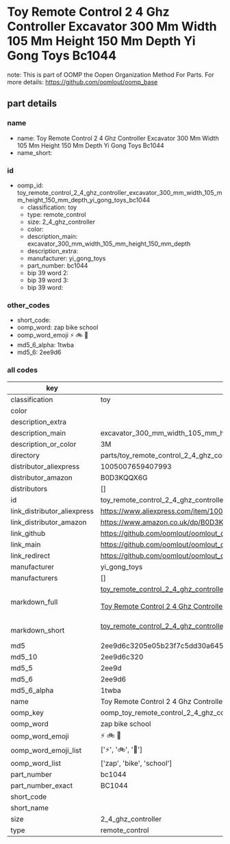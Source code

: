 # Toy Remote Control 2 4 Ghz Controller Excavator 300 Mm Width 105 Mm Height 150 Mm Depth Yi Gong Toys Bc1044  

note: This is part of OOMP the Oopen Organization Method For Parts. For more details: https://github.com/oomlout/oomp_base

##  part details
  







### name
* name: Toy Remote Control 2 4 Ghz Controller Excavator 300 Mm Width 105 Mm Height 150 Mm Depth Yi Gong Toys Bc1044
* name_short: 
### id
* oomp_id: toy_remote_control_2_4_ghz_controller_excavator_300_mm_width_105_mm_height_150_mm_depth_yi_gong_toys_bc1044
  * classification: toy
  * type: remote_control
  * size: 2_4_ghz_controller
  * color: 
  * description_main: excavator_300_mm_width_105_mm_height_150_mm_depth
  * description_extra: 
  * manufacturer: yi_gong_toys
  * part_number: bc1044
  * bip 39 word 2: 
  * bip 39 word 3: 
  * bip 39 word: 

### other_codes
* short_code: 
* oomp_word: zap bike school
* oomp_word_emoji :zap: :bike: :school:
* md5_6_alpha: 1twba
* md5_6: 2ee9d6









### all codes 
| key | value |  
| --- | --- |  
| classification | toy |  
| color |  |  
| description_extra |  |  
| description_main | excavator_300_mm_width_105_mm_height_150_mm_depth |  
| description_or_color | 3M |  
| directory | parts/toy_remote_control_2_4_ghz_controller_excavator_300_mm_width_105_mm_height_150_mm_depth_yi_gong_toys_bc1044 |  
| distributor_aliexpress | 1005007659407993 |  
| distributor_amazon | B0D3KQQX6G |  
| distributors | [] |  
| id | toy_remote_control_2_4_ghz_controller_excavator_300_mm_width_105_mm_height_150_mm_depth_yi_gong_toys_bc1044 |  
| link_distributor_aliexpress | https://www.aliexpress.com/item/1005007659407993.html |  
| link_distributor_amazon | https://www.amazon.co.uk/dp/B0D3KQQX6G |  
| link_github | https://github.com/oomlout/oomlout_oomp_version_1_messy/tree/main/parts/toy_remote_control_2_4_ghz_controller_excavator_300_mm_width_105_mm_height_150_mm_depth_yi_gong_toys_bc1044 |  
| link_main | https://github.com/oomlout/oomlout_oomp_version_1_messy/tree/main/parts/toy_remote_control_2_4_ghz_controller_excavator_300_mm_width_105_mm_height_150_mm_depth_yi_gong_toys_bc1044 |  
| link_redirect | https://github.com/oomlout/oomlout_oomp_version_1_messy/tree/main/parts/toy_remote_control_2_4_ghz_controller_excavator_300_mm_width_105_mm_height_150_mm_depth_yi_gong_toys_bc1044 |  
| manufacturer | yi_gong_toys |  
| manufacturers | [] |  
| markdown_full | [toy_remote_control_2_4_ghz_controller_excavator_300_mm_width_105_mm_height_150_mm_depth_yi_gong_toys_bc1044](none)<br>[](none)<br>[Toy Remote Control 2 4 Ghz Controller Excavator 300 Mm Width 105 Mm Height 150 Mm Depth Yi Gong Toys Bc1044](none)<br><br> |  
| markdown_short | [toy_remote_control_2_4_ghz_controller_excavator_300_mm_width_105_mm_height_150_mm_depth_yi_gong_toys_bc1044](none)<br><br> |  
| md5 | 2ee9d6c3205e05b23f7c5dd30a645666 |  
| md5_10 | 2ee9d6c320 |  
| md5_5 | 2ee9d |  
| md5_6 | 2ee9d6 |  
| md5_6_alpha | 1twba |  
| name | Toy Remote Control 2 4 Ghz Controller Excavator 300 Mm Width 105 Mm Height 150 Mm Depth Yi Gong Toys Bc1044 |  
| oomp_key | oomp_toy_remote_control_2_4_ghz_controller_excavator_300_mm_width_105_mm_height_150_mm_depth_yi_gong_toys_bc1044 |  
| oomp_word | zap bike school |  
| oomp_word_emoji | :zap: :bike: :school: |  
| oomp_word_emoji_list | [':zap:', ':bike:', ':school:'] |  
| oomp_word_list | ['zap', 'bike', 'school'] |  
| part_number | bc1044 |  
| part_number_exact | BC1044 |  
| short_code |  |  
| short_name |  |  
| size | 2_4_ghz_controller |  
| type | remote_control |  
